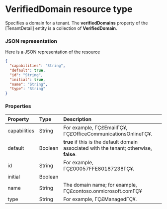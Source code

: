 # VerifiedDomain resource type

Specifies a domain for a tenant. The **verifiedDomains** property of the [TenantDetail] entity is a collection of **VerifiedDomain**.

### JSON representation

Here is a JSON representation of the resource

```json
{
  "capabilities": "String",
  "default": true,
  "id": "String",
  "initial": true,
  "name": "String",
  "type": "String"
}

```
### Properties
| Property	   | Type	|Description|
|:---------------|:--------|:----------|
|capabilities|String|For example, ΓÇ£EmailΓÇ¥, ΓÇ£OfficeCommunicationsOnlineΓÇ¥.|
|default|Boolean|                **true** if this is the default domain associated with the tenant; otherwise, **false**.            |
|id|String|For example, ΓÇ£00057FFE80187238ΓÇ¥.|
|initial|Boolean|            |
|name|String|The domain name; for example, ΓÇ£contoso.onmicrosoft.comΓÇ¥|
|type|String|For example, ΓÇ£ManagedΓÇ¥.|

<!-- uuid: cd655ce3-d2f5-4dd2-80e9-522d2420ce15
2015-10-12 23:28:12 UTC -->